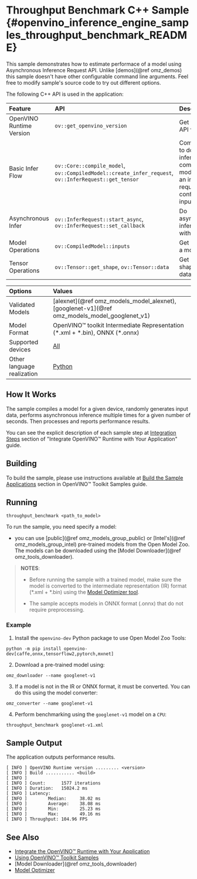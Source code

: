 # Throughput Benchmark C++ Sample {#openvino_inference_engine_samples_throughput_benchmark_README}

This sample demonstrates how to estimate performace of a model using Asynchronous Inference Request API.  Unlike [demos](@ref omz_demos) this sample doesn't have other configurable command line arguments. Feel free to modify sample's source code to try out different options.

The following C++ API is used in the application:

| Feature | API | Description |
| :--- | :--- | :--- |
| OpenVINO Runtime Version | `ov::get_openvino_version` | Get Openvino API version |
| Basic Infer Flow | `ov::Core::compile_model`, `ov::CompiledModel::create_infer_request`, `ov::InferRequest::get_tensor` | Common API to do inference: compile a model, create an infer request, configure input tensors |
| Asynchronous Infer | `ov::InferRequest::start_async`, `ov::InferRequest::set_callback` | Do asynchronous inference with callback. |
| Model Operations | `ov::CompiledModel::inputs` | Get inputs of a model |
| Tensor Operations | `ov::Tensor::get_shape`, `ov::Tensor::data` | Get a tensor shape and its data. |

| Options | Values |
| :--- | :--- |
| Validated Models | [alexnet](@ref omz_models_model_alexnet), [googlenet-v1](@ref omz_models_model_googlenet_v1) |
| Model Format | OpenVINO™ toolkit Intermediate Representation (\*.xml + \*.bin), ONNX (\*.onnx) |
| Supported devices | [All](../../../docs/OV_Runtime_UG/supported_plugins/Supported_Devices.md) |
| Other language realization | [Python](../../../python/benchmark/throughput_benchmark/README.md) |

## How It Works

The sample compiles a model for a given device, randomly generates input data, performs asynchronous inference multiple times for a given number of seconds. Then processes and reports performance results.

You can see the explicit description of
each sample step at [Integration Steps](../../../../docs/OV_Runtime_UG/integrate_with_your_application.md) section of "Integrate OpenVINO™ Runtime with Your Application" guide.

## Building

To build the sample, please use instructions available at [Build the Sample Applications](../../../../docs/OV_Runtime_UG/Samples_Overview.md) section in OpenVINO™ Toolkit Samples guide.

## Running

```
throughput_benchmark <path_to_model>
```

To run the sample, you need specify a model:

- you can use [public](@ref omz_models_group_public) or [Intel's](@ref omz_models_group_intel) pre-trained models from the Open Model Zoo. The models can be downloaded using the [Model Downloader](@ref omz_tools_downloader).

> **NOTES**:
>
> - Before running the sample with a trained model, make sure the model is converted to the intermediate representation (IR) format (\*.xml + \*.bin) using the [Model Optimizer tool](../../../docs/MO_DG/Deep_Learning_Model_Optimizer_DevGuide.md).
>
> - The sample accepts models in ONNX format (.onnx) that do not require preprocessing.

### Example

1. Install the `openvino-dev` Python package to use Open Model Zoo Tools:

```
python -m pip install openvino-dev[caffe,onnx,tensorflow2,pytorch,mxnet]
```

2. Download a pre-trained model using:

```
omz_downloader --name googlenet-v1
```

3. If a model is not in the IR or ONNX format, it must be converted. You can do this using the model converter:

```
omz_converter --name googlenet-v1
```

4. Perform benchmarking using the `googlenet-v1` model on a `CPU`:

```
throughput_benchmark googlenet-v1.xml
```

## Sample Output

The application outputs performance results.

```
[ INFO ] OpenVINO Runtime version ......... <version>
[ INFO ] Build ........... <build>
[ INFO ]
[ INFO ] Count:      1577 iterations
[ INFO ] Duration:   15024.2 ms
[ INFO ] Latency:
[ INFO ]        Median:     38.02 ms
[ INFO ]        Average:    38.08 ms
[ INFO ]        Min:        25.23 ms
[ INFO ]        Max:        49.16 ms
[ INFO ] Throughput: 104.96 FPS
```

## See Also

- [Integrate the OpenVINO™ Runtime with Your Application](../../../docs/OV_Runtime_UG/integrate_with_your_application.md)
- [Using OpenVINO™ Toolkit Samples](../../../docs/OV_Runtime_UG/Samples_Overview.md)
- [Model Downloader](@ref omz_tools_downloader)
- [Model Optimizer](../../../docs/MO_DG/Deep_Learning_Model_Optimizer_DevGuide.md)
